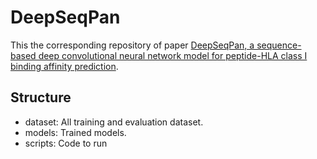 # DeepSeqPan

This the corresponding repository of paper [DeepSeqPan, a sequence-based deep convolutional neural network model for peptide-HLA class I binding affinity prediction](https://www.biorxiv.org/content/early/2018/07/26/299412).

## Structure

- dataset: All training and evaluation dataset.
- models: Trained models.
- scripts: Code to run
